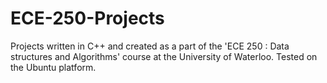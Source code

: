 # ECE-250-Projects
Projects written in C++ and created as a part of the 'ECE 250 : Data structures and Algorithms' course at the University of Waterloo.
Tested on the Ubuntu platform.
